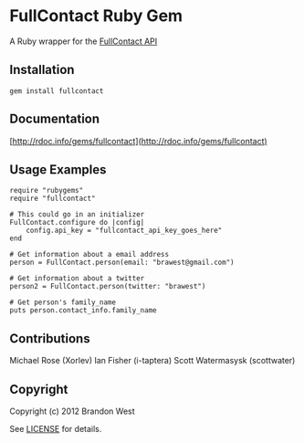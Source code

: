 FullContact Ruby Gem
====================
A Ruby wrapper for the [FullContact API](http://www.fullcontact.com/)

Installation
------------
    gem install fullcontact

Documentation
-------------
[http://rdoc.info/gems/fullcontact](http://rdoc.info/gems/fullcontact)

Usage Examples
--------------
    require "rubygems"
    require "fullcontact"

	# This could go in an initializer
	FullContact.configure do |config|
		config.api_key = "fullcontact_api_key_goes_here"
	end
	
    # Get information about a email address
    person = FullContact.person(email: "brawest@gmail.com")
    
    # Get information about a twitter
    person2 = FullContact.person(twitter: "brawest")

	# Get person's family_name
	puts person.contact_info.family_name
	
Contributions
-------------
Michael Rose (Xorlev)
Ian Fisher (i-taptera)
Scott Watermasysk (scottwater)

Copyright
---------
Copyright (c) 2012 Brandon West

See [LICENSE](https://github.com/brandonmwest/rainmaker/blob/master/LICENSE.md) for details.
